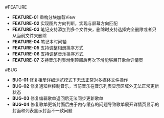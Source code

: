 #FEATURE
+ **FEATURE-01** 重构分块加载View
+ **FEATURE-02** 实现图片方向判断，实现与屏幕方向匹配
+ **FEATURE-03** 笔记支持添加到多个文件夹，删除时支持选择完全删除或者只从当前文件夹删除
+ **FEATURE-04** 笔记本时间轴
+ **FEATURE-05** 支持调整相册排序方式
+ **FEATURE-06** 支持调整音乐排序方式
+ **FEATURE-07** 支持音乐列表滑倒顶部后再次下滑能够展开歌单详情页

#BUG
+ **BUG-01** 修复相册详细浏览模式下无法正常对多媒体文件操作
+ **BUG-02** 修复通知栏控制音乐，当前音乐在音乐列表显示区域外无法正常更新状态
+ **BUG-03** 修复编辑歌单返回后无法同步更新歌单
+ **BUG-04** 修复歌单更新封面后由于内存缓存的问题导致歌单展开详情页显示的封面和列表显示封面不一致问题
